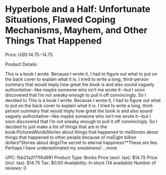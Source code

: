 # Hyperbole and a Half: Unfortunate Situations, Flawed Coping Mechanisms, Mayhem, and Other Things That Happened

Price: USD:$14.75-$14.75

Product Details:

This is a book I wrote. Because I wrote it, I had to figure out what to put on the back cover to explain what it is. I tried to write a long, third-person summary that would imply how great the book is and also sound vaguely authoritative--like maybe someone who isn’t me wrote it--but I soon discovered that I’m not sneaky enough to pull it off convincingly. So I decided to This is a book I wrote. Because I wrote it, I had to figure out what to put on the back cover to explain what it is. I tried to write a long, third-person summary that would imply how great the book is and also sound vaguely authoritative--like maybe someone who isn’t me wrote it--but I soon discovered that I’m not sneaky enough to pull it off convincingly. So I decided to just make a list of things that are in the book:PicturesWordsStories about things that happened to meStories about things that happened to other people because of meEight billion dollars*Stories about dogsThe secret to eternal happiness**These are lies. Perhaps I have underestimated my sneakiness! ...more

UPC: fbb21a2f71f4d981
Product Type: Books
Price (excl. tax): $14.75
Price (incl. tax): $14.75
Tax: $0.00
Availability: In stock (14 available)
Number of reviews: 0